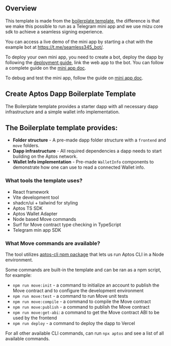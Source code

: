## Overview

This template is made from the [boilerplate template](https://github.com/aptos-labs/create-aptos-dapp/tree/main/templates/boilerplate-template), the difference is that we make this possible to run as a Telegram mini app and we use mizu core sdk to achieve a seamless signing experience.

You can access a live demo of the mini app by starting a chat with the example bot at https://t.me/seamless345_bot/.

To deploy your own mini app, you need to create a bot, deploy the dapp by following the [deployment guide](https://aptos.dev/en/build/create-aptos-dapp/templates/boilerplate#deploy-to-a-live-server), link the web app to the bot. You can follow a complete guide on the [mini app doc](https://docs.telegram-mini-apps.com/platform/creating-new-app).

To debug and test the mini app, follow the guide on [mini app doc](https://docs.telegram-mini-apps.com/platform/debugging).

## Create Aptos Dapp Boilerplate Template

The Boilerplate template provides a starter dapp with all necessary dapp infrastructure and a simple wallet info implementation.

## The Boilerplate template provides:

- **Folder structure** - A pre-made dapp folder structure with a `frontend` and `move` folders.
- **Dapp infrastructure** - All required dependencies a dapp needs to start building on the Aptos network.
- **Wallet Info implementation** - Pre-made `WalletInfo` components to demonstrate how one can use to read a connected Wallet info.

### What tools the template uses?

- React framework
- Vite development tool
- shadcn/ui + tailwind for styling
- Aptos TS SDK
- Aptos Wallet Adapter
- Node based Move commands
- Surf for Move contract type checking in TypeScript
- Telegram min app SDK

### What Move commands are available?

The tool utilizes [aptos-cli npm package](https://github.com/aptos-labs/aptos-cli) that lets us run Aptos CLI in a Node environment.

Some commands are built-in the template and can be ran as a npm script, for example:

- `npm run move:init` - a command to initialize an account to publish the Move contract and to configure the development environment
- `npm run move:test` - a command to run Move unit tests
- `npm run move:compile` - a command to compile the Move contract
- `npm run move:publish` - a command to publish the Move contract
- `npm run move:get-abi`: a command to get the Move contract ABI to be used by the frontend
- `npm run deploy` - a command to deploy the dapp to Vercel

For all other available CLI commands, can run `npx aptos` and see a list of all available commands.
